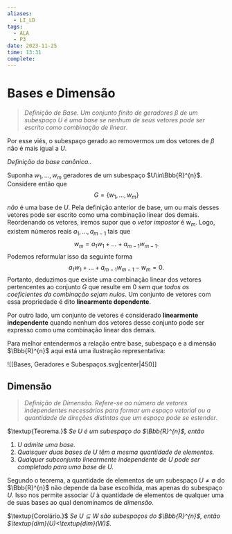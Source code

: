 ```yaml
---
aliases:
  - LI_LD
tags:
  - ALA
  - P3
date: 2023-11-25
time: 13:31
complete:
---
```

$\newcommand\mycolv[1]{\begin{bmatrix}#1\end{bmatrix}}$
# Bases e Dimensão

> $\textit{Definição de Base.}$ *Um conjunto finito de geradores $\beta$ de um subespaço $U$ é uma base se nenhum de seus vetores pode ser escrito como combinação de linear*.

Por esse viés, o subespaço gerado ao removermos um dos vetores de $\beta$ não é mais igual a $U$.

*Definição da base canônica..*

Suponha $w_{1},\dots,w_{m}$ geradores de um subespaço $U\in\Bbb{R}^{n}$. Considere então que
$$
G=\{w_{1},\dots,w_{m}\}
$$
*não* é uma base de $U$. Pela definição anterior de base, um ou mais desses vetores pode ser escrito como uma combinação linear dos demais. Reordenando os vetores, iremos supor que o *vetor impostor* é $w_{m}$. Logo, existem números reais $a_{1},\dots,a_{m-1}$ tais que
$$
w_{m}=a_{1}w_{1}+\dots+a_{m-1}w_{m-1}.
$$
Podemos reformular isso da seguinte forma
$$
a_{1}w_{1}+\dots+a_{m-1}w_{m-1}-w_{m}=0.
$$
Portanto, deduzimos que existe uma combinação linear dos vetores pertencentes ao conjunto $G$ que resulte em 0 *sem que todos os coeficientes da combinação sejam nulos*. Um conjunto de vetores com essa propriedade é dito **linearmente dependente**.

Por outro lado, um conjunto de vetores é considerado **linearmente independente** quando nenhum dos vetores desse conjunto pode ser expresso como uma combinação linear dos demais.

Para melhor entendermos a relação entre base, subespaço e a dimensão $\Bbb{R}^{n}$ aqui está uma ilustração representativa:

![[Bases, Geradores e Subespaços.svg|center|450]]

## Dimensão

> $\textit{Definição de Dimensão.}$ *Refere-se ao número de vetores independentes necessários para formar um espaço vetorial ou a quantidade de direções distintas que um espaço pode se estender*.

$\textup{Teorema.}$ *Se $U$ é um subespaço do $\Bbb{R}^{n}$, então*

1.  *U admite uma base.*
2. *Quaisquer duas bases de $U$ têm a mesma quantidade de elementos.*
3. *Qualquer subconjunto linearmente independente de $U$ pode ser completado para uma base de $U$.*

Segundo o teorema, a quantidade de elementos de um subespaço $U\neq∅$ do $\Bbb{R}^{n}$ não depende da base escolhida, mas apenas do subespaço $U$. Isso nos permite associar $U$ à quantidade de elementos de qualquer uma de suas bases ao qual denominamos de *dimensão*.

$\textup{Corolário.}$ *Se $U\subseteq W$ são subespaços do $\Bbb{R}^{n}$, então $\textup{dim}(U)<\textup{dim}(W)$.*

